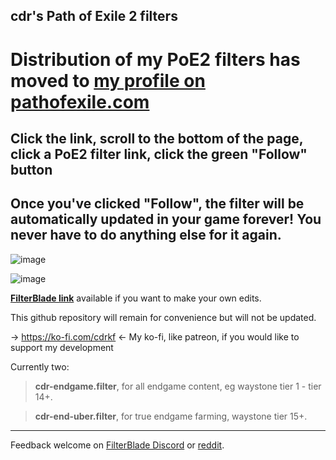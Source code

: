 ## cdr's Path of Exile 2 filters

# Distribution of my PoE2 filters has moved to [my profile on pathofexile.com](https://www.pathofexile.com/account/view-profile/cdrpoe-1004/item-filters)
## Click the link, scroll to the bottom of the page, click a PoE2 filter link, click the green "Follow" button
## Once you've clicked "Follow", the filter will be automatically updated in your game forever! You never have to do anything else for it again.

![image](https://github.com/user-attachments/assets/763bb491-63b1-4812-ad04-f04f14546ecf)

![image](https://github.com/user-attachments/assets/89aa5693-73b6-4929-ac7b-6c9e154b0978)

[**FilterBlade link**](https://www.filterblade.xyz/Profile?name=cdrpoe&game=Poe2) available if you want to make your own edits.

This github repository will remain for convenience but will not be updated.

-> https://ko-fi.com/cdrkf <- My ko-fi, like patreon, if you would like to support my development

Currently two: 

> **cdr-endgame.filter**, for all endgame content, eg waystone tier 1 - tier 14+.

> **cdr-end-uber.filter**, for true endgame farming, waystone tier 15+.
----
Feedback welcome on [FilterBlade Discord](https://discord.gg/zFEx92a) or [reddit](https://www.reddit.com/r/pathofexile/comments/1hpcbvw/filter_cdrs_endgame_poe2_filter_new_major_version/).

